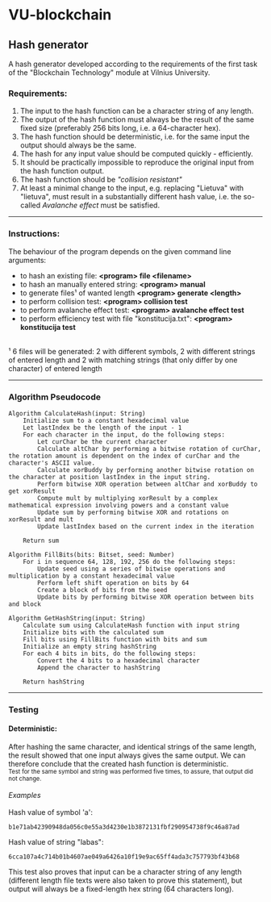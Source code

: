 # VU-blockchain
## Hash generator
A hash generator developed according to the requirements of the first task of the "Blockchain Technology" module at Vilnius University.

### Requirements:
1. The input to the hash function can be a character string of any length.
2. The output of the hash function must always be the result of the same fixed size (preferably 256 bits long, i.e. a 64-character hex).
3. The hash function should be deterministic, i.e. for the same input the output should always be the same.
4. The hash for any input value should be computed quickly - efficiently.
5. It should be practically impossible to reproduce the original input from the hash function output.
6. The hash function should be *"collision resistant"*
7. At least a minimal change to the input, e.g. replacing "Lietuva" with "lietuva", must result in a substantially different hash value, i.e. the so-called *Avalanche effect* must be satisfied.
   
--- 

### Instructions:
The behaviour of the program depends on the given command line arguments:
- to hash an existing file: **&lt;program&gt; file &lt;filename&gt;**
- to hash an manually entered string: **&lt;program&gt; manual**
- to generate files¹ of wanted length **&lt;program&gt; generate &lt;length&gt;**
- to perform collision test: **&lt;program&gt; collision test**
- to perform avalanche effect test: **&lt;program&gt; avalanche effect test**
- to perform efficiency test with file "konstitucija.txt": **&lt;program&gt; konstitucija test**<br>
<br>
  ¹ 6 files will be generated: 2 with different symbols, 2 with different strings of entered length and 2 with matching strings (that only differ by one character) of entered length

---

### Algorithm Pseudocode

```
Algorithm CalculateHash(input: String)
    Initialize sum to a constant hexadecimal value
    Let lastIndex be the length of the input - 1
    For each character in the input, do the following steps:
        Let curChar be the current character
        Calculate altChar by performing a bitwise rotation of curChar, the rotation amount is dependent on the index of curChar and the character's ASCII value.
        Calculate xorBuddy by performing another bitwise rotation on the character at position lastIndex in the input string.
        Perform bitwise XOR operation between altChar and xorBuddy to get xorResult
        Compute mult by multiplying xorResult by a complex mathematical expression involving powers and a constant value
        Update sum by performing bitwise XOR and rotations on xorResult and mult
        Update lastIndex based on the current index in the iteration
        
    Return sum

Algorithm FillBits(bits: Bitset, seed: Number)
    For i in sequence 64, 128, 192, 256 do the following steps:
        Update seed using a series of bitwise operations and multiplication by a constant hexadecimal value
        Perform left shift operation on bits by 64
        Create a block of bits from the seed
        Update bits by performing bitwise XOR operation between bits and block

Algorithm GetHashString(input: String)
    Calculate sum using CalculateHash function with input string
    Initialize bits with the calculated sum
    Fill bits using FillBits function with bits and sum
    Initialize an empty string hashString
    For each 4 bits in bits, do the following steps:
        Convert the 4 bits to a hexadecimal character
        Append the character to hashString
    
    Return hashString

```
--- 

### Testing 

#### Deterministic:

After hashing the same character, and identical strings of the same length, the result showed that one input always gives the same output. We can therefore conclude that the created hash function is deterministic. <br>
<sub> Test for the same symbol and string was performed five times, to assure, that output did not change. </sub> <br>
<br>
*Examples* <br>
<br>
Hash value of symbol 'a':
```
b1e71ab42390948da056c0e55a3d4230e1b3872131fbf290954738f9c46a87ad
```
Hash value of string "labas":

```
6cca107a4c714b01b4607ae049a6426a10f19e9ac65ff4ada3c757793bf43b68
```
This test also proves that input can be a character string of any length (different length file texts were also taken to prove this statement), but output will always be a fixed-length hex string (64 characters long). 
